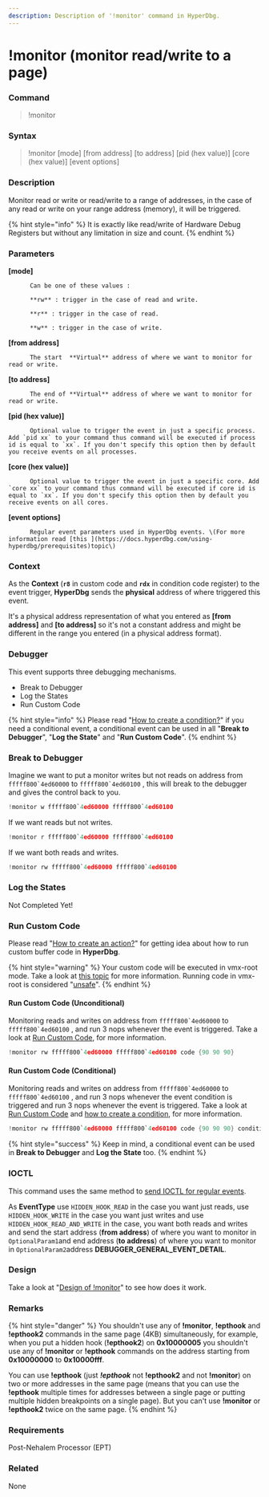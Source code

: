 ```yaml
---
description: Description of '!monitor' command in HyperDbg.
---
```


# !monitor \(monitor read/write to a page\)

### Command

> !monitor

### Syntax

> !monitor \[mode\] \[from address\] \[to address\] \[pid \(hex value\)\] \[core \(hex value\)\] \[event options\]

### Description

Monitor read or write or read/write to a range of addresses, in the case of any read or write on your range address \(memory\), it will be triggered.

{% hint style="info" %}
It is exactly like read/write of Hardware Debug Registers but without any limitation in size and count.
{% endhint %}

### Parameters

**\[mode\]**

          Can be one of these values :

          **rw** : trigger in the case of read and write.

          **r** : trigger in the case of read.

          **w** : trigger in the case of write.

**\[from address\]**

          The start  **Virtual** address of where we want to monitor for read or write.

**\[to address\]**

          The end of **Virtual** address of where we want to monitor for read or write.

**\[pid \(hex value\)\]**

          Optional value to trigger the event in just a specific process. Add `pid xx` to your command thus command will be executed if process id is equal to `xx`. If you don't specify this option then by default you receive events on all processes.

**\[core \(hex value\)\]**

          Optional value to trigger the event in just a specific core. Add `core xx` to your command thus command will be executed if core id is equal to `xx`. If you don't specify this option then by default you receive events on all cores.

**\[event options\]**

          Regular event parameters used in HyperDbg events. \(For more information read [this ](https://docs.hyperdbg.com/using-hyperdbg/prerequisites)topic\)

### Context

As the **Context** \(**`r8`** in custom code and **`rdx`** in condition code register\) to the event trigger, **HyperDbg** sends the **physical** address of where triggered this event. 

It's a physical address representation of what you entered as **\[from address\]** and **\[to address\]** so it's not a constant address and might be different in the range you entered \(in a physical address format\). 

### Debugger

This event supports three debugging mechanisms.

* Break to Debugger
* Log the States
* Run Custom Code

{% hint style="info" %}
Please read  "[How to create a condition?](https://docs.hyperdbg.com/using-hyperdbg/prerequisites/how-to-create-a-condition)" if you need a conditional event, a conditional event can be used in all "**Break to Debugger**", "**Log the State**" and "**Run Custom Code**".
{% endhint %}

### Break to Debugger

Imagine we want to put a monitor writes but not reads on address from ``fffff800`4ed60000`` to ``fffff800`4ed60100`` , this will break to the debugger and gives the control back to you.

```c
!monitor w fffff800`4ed60000 fffff800`4ed60100 
```

If we want reads but not writes.

```c
!monitor r fffff800`4ed60000 fffff800`4ed60100 
```

If we want both reads and writes.

```c
!monitor rw fffff800`4ed60000 fffff800`4ed60100 
```

### Log the States

Not Completed Yet!

### Run Custom Code

Please read  "[How to create an action?](https://docs.hyperdbg.com/using-hyperdbg/prerequisites/how-to-create-an-action)" for getting idea about how to run custom buffer code in **HyperDbg**.

{% hint style="warning" %}
Your custom code will be executed in vmx-root mode. Take a look at [this topic](https://docs.hyperdbg.com/tips-and-tricks/considerations/vmx-root-mode-vs-vmx-non-root-mode) for more information. Running code in vmx-root is considered "[unsafe](https://docs.hyperdbg.com/tips-and-tricks/considerations/the-unsafe-behavior)".
{% endhint %}

#### Run Custom Code \(Unconditional\)

Monitoring reads and writes on address from ``fffff800`4ed60000`` to ``fffff800`4ed60100`` ,  and run 3 nops whenever the event is triggered. Take a look at [Run Custom Code](https://docs.hyperdbg.com/using-hyperdbg/prerequisites/how-to-create-an-action#run-custom-codes), for more information.

```c
!monitor rw fffff800`4ed60000 fffff800`4ed60100 code {90 90 90}
```

#### Run Custom Code \(Conditional\)

Monitoring reads and writes on address from ``fffff800`4ed60000`` to ``fffff800`4ed60100`` ,  and run 3 nops whenever the event condition is triggered and run 3 nops whenever the event is triggered. Take a look at [Run Custom Code](https://docs.hyperdbg.com/using-hyperdbg/prerequisites/how-to-create-an-action#run-custom-codes) and [how to create a condition](https://docs.hyperdbg.com/using-hyperdbg/prerequisites/how-to-create-a-condition), for more information.

```c
!monitor rw fffff800`4ed60000 fffff800`4ed60100 code {90 90 90} condition {90 90 90}
```

{% hint style="success" %}
Keep in mind, a conditional event can be used in **Break to Debugger** and **Log the State** too.
{% endhint %}

### IOCTL

This command uses the same method to [send IOCTL for regular events](https://docs.hyperdbg.com/design/debugger-internals/ioctl-requests-for-events). 

As **EventType** use  `HIDDEN_HOOK_READ` in the case you want just reads, use `HIDDEN_HOOK_WRITE` in the case you want just writes and use `HIDDEN_HOOK_READ_AND_WRITE` in the case, you want both reads and writes and send the start address \(**from address**\) of where you want to monitor in `OptionalParam1`and end address \(**to address**\) of where you want to monitor in `OptionalParam2`address  **DEBUGGER\_GENERAL\_EVENT\_DETAIL**.

### Design

Take a look at "[Design of !monitor](https://docs.hyperdbg.com/design/features/design-of-monitor)" to see how does it work.

### **Remarks**

{% hint style="danger" %}
You shouldn't use any of **!monitor**, **!epthook** and **!epthook2** commands in the same page \(4KB\) simultaneously, for example, when you put a hidden hook \(**!epthook2**\) on **0x10000005** you shouldn't use any of **!monitor** or **!epthook** commands on the address starting from **0x10000000** to **0x10000fff**.

 You can use **!epthook** \(just _**!epthook**_ not **!epthook2** and not **!monitor**\) on two or more addresses in the same page \(means that you can use the **!epthook** multiple times for addresses between a single page or putting multiple hidden breakpoints on a single page\). But you can't use **!monitor** or **!epthook2** twice on the same page.
{% endhint %}

### Requirements

Post-Nehalem Processor \(EPT\)

### Related

None

